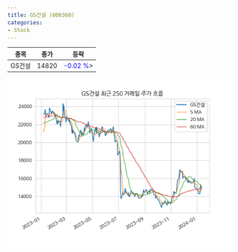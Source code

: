 ```yaml
---
title: GS건설 (006360)
categories:
- Stock
---
```


|종목|종가|등락|
|----|----|----|
|GS건설|14820|<span style="color: blue">-0.02 %</span>>|

<!-- more -->

![006360](/assets/images/stock/006360.png)